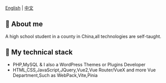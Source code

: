 <!-- 切换语言 -->
[English]()
|
[中文](https://github.com)

## 🌈 About me
A high school student in a county in China,all technologies are self-taught.

## 📲 My technical stack

* PHP,MySQL & I also a WordPress Themes or Plugins Developer  
* HTML,CSS,JavaScript,JQuery,Vue2,Vue Router/VueX and more Vue Department,Such as WebPack,Vite,Pinia